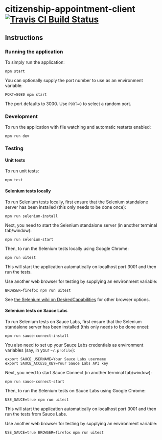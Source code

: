 # citizenship-appointment-client [![Travis CI Build Status](https://travis-ci.org/AusDTO/citizenship-appointment-client.svg?branch=master)](https://travis-ci.org/AusDTO/citizenship-appointment-client)


## Instructions

### Running the application

To simply run the application:

    npm start

You can optionally supply the port number to use as an environment variable:

    PORT=8080 npm start

The port defaults to 3000. Use `PORT=0` to select a random port.

### Development

To run the application with file watching and automatic restarts enabled:

    npm run dev

### Testing

#### Unit tests

To run unit tests:

    npm test

#### Selenium tests locally

To run Selenium tests locally, first ensure that the Selenium standalone server has been installed (this only needs to be done once):

    npm run selenium-install

Next, you need to start the Selenium standalone server (in another terminal tab/window):

    npm run selenium-start

Then, to run the Selenium tests locally using Google Chrome:

    npm run uitest

This will start the application automatically on localhost port 3001 and then run the tests.

Use another web browser for testing by supplying an environment variable:

    BROWSER=firefox npm run uitest

See [the Selenium wiki on DesiredCapabilities](https://github.com/SeleniumHQ/selenium/wiki/DesiredCapabilities) for other browser options.

#### Selenium tests on Sauce Labs

To run Selenium tests on Sauce Labs, first ensure that the Selenium standalone server has been installed (this only needs to be done once):

    npm run sauce-connect-install

You also need to set up your Sauce Labs credentials as environment variables (say, in your `~/.profile`):

    export SAUCE_USERNAME=Your Sauce Labs username
    export SAUCE_ACCESS_KEY=Your Sauce Labs API key

Next, you need to start Sauce Connect (in another terminal tab/window):

    npm run sauce-connect-start

Then, to run the Selenium tests on Sauce Labs using Google Chrome:

    USE_SAUCE=true npm run uitest

This will start the application automatically on localhost port 3001 and then run the tests from Sauce Labs.

Use another web browser for testing by supplying an environment variable:

    USE_SAUCE=true BROWSER=firefox npm run uitest

